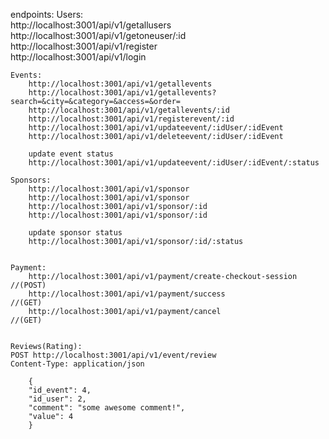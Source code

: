 endpoints:
    Users:  
        http://localhost:3001/api/v1/getallusers  
        http://localhost:3001/api/v1/getoneuser/:id  
        http://localhost:3001/api/v1/register  
        http://localhost:3001/api/v1/login  


    Events:
        http://localhost:3001/api/v1/getallevents
        http://localhost:3001/api/v1/getallevents?search=&city=&category=&access=&order=
        http://localhost:3001/api/v1/getallevents/:id
        http://localhost:3001/api/v1/registerevent/:id
        http://localhost:3001/api/v1/updateevent/:idUser/:idEvent
        http://localhost:3001/api/v1/deleteevent/:idUser/:idEvent

        update event status
        http://localhost:3001/api/v1/updateevent/:idUser/:idEvent/:status

    Sponsors:
        http://localhost:3001/api/v1/sponsor
        http://localhost:3001/api/v1/sponsor
        http://localhost:3001/api/v1/sponsor/:id
        http://localhost:3001/api/v1/sponsor/:id

        update sponsor status
        http://localhost:3001/api/v1/sponsor/:id/:status


    Payment:
        http://localhost:3001/api/v1/payment/create-checkout-session            //(POST)
        http://localhost:3001/api/v1/payment/success                            //(GET)
        http://localhost:3001/api/v1/payment/cancel                             //(GET)
    

    Reviews(Rating):
    POST http://localhost:3001/api/v1/event/review
    Content-Type: application/json

        {
        "id_event": 4,
        "id_user": 2,
        "comment": "some awesome comment!",
        "value": 4
        }